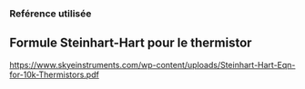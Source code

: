 ### Reférence utilisée
## Formule Steinhart-Hart pour le thermistor

https://www.skyeinstruments.com/wp-content/uploads/Steinhart-Hart-Eqn-for-10k-Thermistors.pdf
